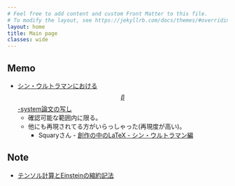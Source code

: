 ```yaml
---
# Feel free to add content and custom Front Matter to this file.
# To modify the layout, see https://jekyllrb.com/docs/themes/#overriding-theme-defaults
layout: home
title: Main page
classes: wide
---
```

<script type="text/javascript" src="http://cdn.mathjax.org/mathjax/latest/MathJax.js?config=TeX-AMS-MML_HTMLorMML"></script>


## Memo

* [シン・ウルトラマンにおける$$\beta$$-system論文の写し](https://tobiom.github.io/files/beta-system.pdf)
    * 確認可能な範囲内に限る。
    * 他にも再現されてる方がいらっしゃった(再現度が高い)。
        * Squaryさん - [創作の中のLaTeX - シン・ウルトラマン編](https://qiita.com/squary/items/002ac7ed3722ce7b2836)



## Note

* [テンソル計算とEinsteinの縮約記法](https://tobiom.github.io/files/contraction-rule.pdf)





